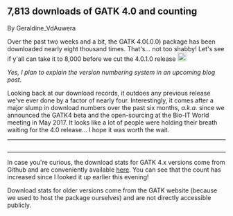 ## 7,813 downloads of GATK 4.0 and counting

By Geraldine_VdAuwera

<p>Over the past two weeks and a bit, the GATK 4.0(.0.0) package has been downloaded nearly eight thousand times. That's... not too shabby! Let's see if y'all can take it to 8,000 before we cut the 4.0.1.0 release <img class="emoji" src="https://gatkforums.broadinstitute.org/resources/emoji/smile.png" title=":)" alt=":)" height="20"></img></p>

<p><em>Yes, I plan to explain the version numbering system in an upcoming blog post.</em></p>

<p>Looking back at our download records, it outdoes any previous release we've ever done by a factor of nearly four. Interestingly, it comes after a major slump in download numbers over the past six months, <em>a.k.a.</em> since we announced the GATK4 beta and the open-sourcing at the Bio-IT World meeting in May 2017. It looks like a lot of people were holding their breath waiting for the 4.0 release... I hope it was worth the wait.</p>

<hr></hr><p><a rel="nofollow" href="https://us.v-cdn.net/5019796/uploads/editor/qz/gc6i96khiv96.png"><img src="https://us.v-cdn.net/5019796/uploads/editor/qz/gc6i96khiv96.png" alt="" title="GATK download stats" class="embedImage-img importedEmbed-img"></img></a></p>

<hr></hr><p>In case you're curious, the download stats for GATK 4.x versions come from Github and are conveniently available <a rel="nofollow" href="http://www.somsubhra.com/github-release-stats/?username=broadinstitute&amp;repository=gatk">here</a>. You can see that the count has increased since I looked it up earlier this evening!</p>

<p>Download stats for older versions come from the GATK website (because we used to host the package ourselves) and are not directly accessible publicly.</p>

